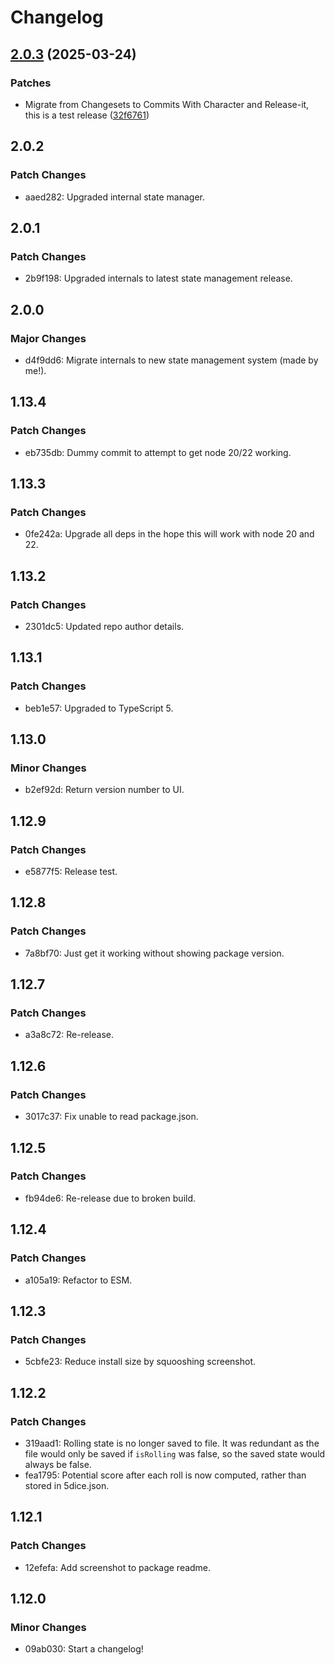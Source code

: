 # Changelog

## [2.0.3](https://github.com/will-stone/5dice/compare/v2.0.2...v2.0.3) (2025-03-24)

### Patches

* Migrate from Changesets to Commits With Character and Release-it, this is a test release ([32f6761](https://github.com/will-stone/5dice/commit/32f676178e88849f82dffbdd621334c530bcf34b))

## 2.0.2

### Patch Changes

- aaed282: Upgraded internal state manager.

## 2.0.1

### Patch Changes

- 2b9f198: Upgraded internals to latest state management release.

## 2.0.0

### Major Changes

- d4f9dd6: Migrate internals to new state management system (made by me!).

## 1.13.4

### Patch Changes

- eb735db: Dummy commit to attempt to get node 20/22 working.

## 1.13.3

### Patch Changes

- 0fe242a: Upgrade all deps in the hope this will work with node 20 and 22.

## 1.13.2

### Patch Changes

- 2301dc5: Updated repo author details.

## 1.13.1

### Patch Changes

- beb1e57: Upgraded to TypeScript 5.

## 1.13.0

### Minor Changes

- b2ef92d: Return version number to UI.

## 1.12.9

### Patch Changes

- e5877f5: Release test.

## 1.12.8

### Patch Changes

- 7a8bf70: Just get it working without showing package version.

## 1.12.7

### Patch Changes

- a3a8c72: Re-release.

## 1.12.6

### Patch Changes

- 3017c37: Fix unable to read package.json.

## 1.12.5

### Patch Changes

- fb94de6: Re-release due to broken build.

## 1.12.4

### Patch Changes

- a105a19: Refactor to ESM.

## 1.12.3

### Patch Changes

- 5cbfe23: Reduce install size by squooshing screenshot.

## 1.12.2

### Patch Changes

- 319aad1: Rolling state is no longer saved to file. It was redundant as the
  file would only be saved if `isRolling` was false, so the saved state would
  always be false.
- fea1795: Potential score after each roll is now computed, rather than stored
  in 5dice.json.

## 1.12.1

### Patch Changes

- 12efefa: Add screenshot to package readme.

## 1.12.0

### Minor Changes

- 09ab030: Start a changelog!
